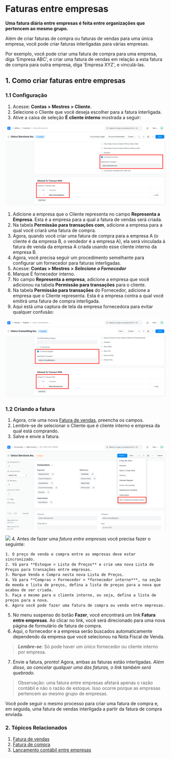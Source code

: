 # Faturas entre empresas



**Uma fatura diária entre empresas é feita entre organizações que pertencem ao mesmo grupo.**


Além de criar faturas de compra ou faturas de vendas para uma única empresa, você pode criar faturas interligadas para várias empresas.


Por exemplo, você pode criar uma fatura de compra para uma empresa, diga 'Empresa ABC', e criar uma fatura de vendas em relação a esta fatura de compra para outra empresa, diga 'Empresa XYZ', e vinculá-las.


## 1. Como criar faturas entre empresas


### 1.1 Configuração


1. Acesse: **Contas > Mestres > Cliente**.
2. Selecione o Cliente que você deseja escolher para a fatura interligada.
3. Ative a caixa de seleção **É cliente interno** mostrada a seguir:


![Cliente Interno](/files/inter-company-customer.png)


1. Adicione a empresa que o Cliente representa no campo **Representa a Empresa**. Esta é a empresa para a qual a fatura de vendas será criada.
2. Na tabela **Permissão para transações com**, adicione a empresa para a qual você criará uma fatura de compra.
3. Agora, quando você criar uma fatura de compra para a empresa A (o cliente é da empresa B, o vendedor é a empresa A), ela será vinculada à fatura de venda da empresa A criada usando esse cliente interno da empresa B.
4. Agora, você precisa seguir um procedimento semelhante para configurar um fornecedor para faturas interligadas.
5. Acesse: **Contas > Mestres > *Selecione o Fornecedor***
6. Marque É fornecedor interno.
7. No campo **Representa a empresa**, adicione a empresa que você adicionou na tabela **Permissão para transações** para o cliente.
8. Na tabela **Permissão para transações** do Fornecedor, adicione a empresa que o Cliente representa. Esta é a empresa contra a qual você emitirá uma fatura de compra interligada.
9. Aqui está uma captura de tela da empresa fornecedora para evitar qualquer confusão:


![Fornecedor entre empresas](/files/inter-company-supplier.png)


### 1.2 Criando a fatura


1. Agora, crie uma nova [Fatura de vendas](/docs/pt/accounts/sales-invoice), preencha os campos.
2. Lembre-se de selecionar o Cliente que é cliente interno e empresa da qual está comprando.
3. Salve e envie a fatura.


![Fatura entre empresas](/files/make-inter-company-invoice.png)


![](/docs/v13/assets/img/accounts/)
4. Antes de fazer uma *fatura entre empresas* você precisa fazer o seguinte:


	1. O preço de venda e compra entre as empresas deve estar sincronizado.
	2. Vá para **Estoque > Lista de Preços** e crie uma nova Lista de Preços para transações entre empresas.
	3. Marque Venda e Compra nesta nova Lista de Preços.
	4. Vá para **Compras > Fornecedor > *fornecedor interno***, na seção de moeda e lista de preços, defina a lista de preços para a nova que acabou de ser criada.
	5. Faça o mesmo para o cliente interno, ou seja, defina a lista de preços para a nova.
	6. Agora você pode fazer uma fatura de compra ou venda entre empresas.
5. No menu suspenso do botão **Fazer**, você encontrará um link **Fatura entre empresas**. Ao clicar no link, você será direcionado para uma nova página de formulário de fatura de compra.
6. Aqui, o fornecedor e a empresa serão buscados automaticamente dependendo da empresa que você selecionou na Nota Fiscal de Venda.
> ***Lembre-se***: Só pode haver um único fornecedor ou cliente interno por empresa.
7. Envie a fatura, pronto! Agora, ambas as faturas estão interligadas. *Além disso, ao cancelar qualquer uma das faturas, o link também será quebrado.*


> Observação: uma fatura entre empresas afetará apenas o razão contábil e não o razão de estoque. Isso ocorre porque as empresas pertencem ao mesmo grupo de empresas.


Você pode seguir o mesmo processo para criar uma fatura de compra e, em seguida, uma fatura de vendas interligada a partir da fatura de compra enviada.


### 2. Tópicos Relacionados


1. [Fatura de vendas](/docs/pt/accounts/sales-invoice)
2. [Fatura de compra](/docs/pt/accounts/purchase-invoice)
3. [Lançamento contábil entre empresas](/docs/pt/accounts/inter-company-journal-entry)



